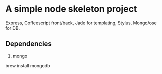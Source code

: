 # A simple node skeleton project 

Express, Coffeescript front/back, Jade for templating, Stylus, Mongo/ose for DB.  

## Dependencies

1. mongo
	
  brew install mongodb
